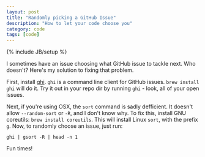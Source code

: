 ```yaml
---
layout: post
title: "Randomly picking a GitHub Issue"
description: "How to let your code choose you"
category: code
tags: [code]
---
```

{% include JB/setup %}

I sometimes have an issue choosing what GitHub issue to tackle next. Who doesn't? Here's my solution to fixing that problem.

First, install [ghi](https://github.com/stephencelis/ghi). `ghi` is a command line client for GitHub issues. `brew install ghi` will do it. Try it out in your repo dir by running `ghi` - look, all of your open issues.

Next, if you're using OSX, the `sort` command is sadly defficient. It doesn't allow `--random-sort` or `-R`, and I don't know why. To fix this, install GNU coreutils: `brew install coreutils`. This will install Linux `sort`, with the prefix `g`. Now, to randomly choose an issue, just run:  

```
ghi | gsort -R | head -n 1
```

Fun times! 

